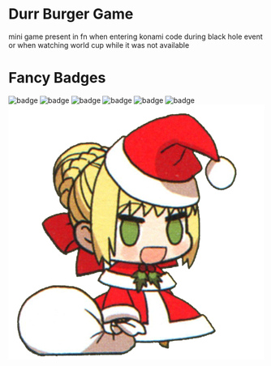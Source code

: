 # Durr Burger Game
mini game present in fn when entering konami code during black hole event or when watching world cup while it was not available

Fancy Badges
====
![badge](https://img.shields.io/github/repo-size/dippyshere/Durr-Burger-game?label=Repository%20Size)
![badge](https://img.shields.io/github/languages/count/dippyshere/Durr-Burger-Game)
![badge](https://img.shields.io/github/languages/top/dippyshere/Durr-Burger-Game)
![badge](https://img.shields.io/github/languages/code-size/dippyshere/Durr-Burger-Game)
![badge](https://img.shields.io/github/issues/dippyshere/Durr-Burger-Game)
![badge](https://img.shields.io/github/issues-closed/dippyshere/Durr-Burger-Game)
![](umu.gif)
